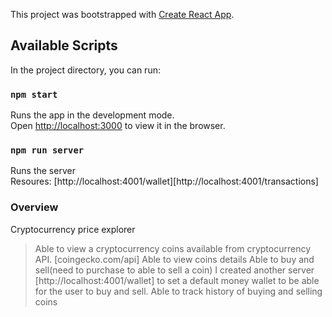 This project was bootstrapped with [Create React App](https://github.com/facebook/create-react-app).

## Available Scripts

In the project directory, you can run:

### `npm start`

Runs the app in the development mode.<br />
Open [http://localhost:3000](http://localhost:3000) to view it in the browser.

### `npm run server`

Runs the server <br/>
Resoures:
[http://localhost:4001/wallet][http://localhost:4001/transactions]

### Overview

Cryptocurrency price explorer

> Able to view a cryptocurrency coins available from cryptocurrency API. [coingecko.com/api]
> Able to view coins details
> Able to buy and sell(need to purchase to able to sell a coin)
> I created another server [http://localhost:4001/wallet] to set a default money wallet to be able for the user to buy and sell.
> Able to track history of buying and selling coins
